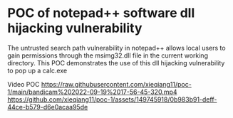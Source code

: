 # POC of notepad++ software dll hijacking vulnerability

The untrusted search path vulnerability in notepad++ allows local users to gain permissions through the msimg32.dll file in the current working directory. This POC demonstrates the use of this dll hijacking vulnerability to pop up a calc.exe 

Video POC
[https://raw.githubusercontent.com/xieqiang11/poc-1/main/bandicam%202022-09-19%2017-56-45-320.mp4
](https://github.com/xieqiang11/poc-1/assets/149745918/0b983b91-deff-44ce-b579-d6e0acaa95de)https://github.com/xieqiang11/poc-1/assets/149745918/0b983b91-deff-44ce-b579-d6e0acaa95de
